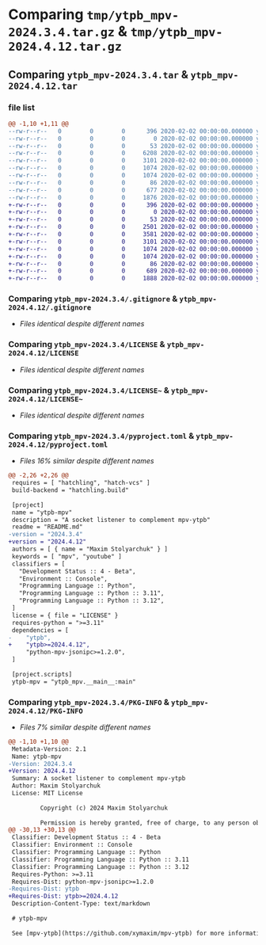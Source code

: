 # Comparing `tmp/ytpb_mpv-2024.3.4.tar.gz` & `tmp/ytpb_mpv-2024.4.12.tar.gz`

## Comparing `ytpb_mpv-2024.3.4.tar` & `ytpb_mpv-2024.4.12.tar`

### file list

```diff
@@ -1,10 +1,11 @@
--rw-r--r--   0        0        0      396 2020-02-02 00:00:00.000000 ytpb_mpv-2024.3.4/.pre-commit-config.yaml
--rw-r--r--   0        0        0        0 2020-02-02 00:00:00.000000 ytpb_mpv-2024.3.4/src/ytpb_mpv/__init__.py
--rw-r--r--   0        0        0       53 2020-02-02 00:00:00.000000 ytpb_mpv-2024.3.4/src/ytpb_mpv/__main__.py
--rw-r--r--   0        0        0     6208 2020-02-02 00:00:00.000000 ytpb_mpv-2024.3.4/src/ytpb_mpv/cli.py
--rw-r--r--   0        0        0     3101 2020-02-02 00:00:00.000000 ytpb_mpv-2024.3.4/.gitignore
--rw-r--r--   0        0        0     1074 2020-02-02 00:00:00.000000 ytpb_mpv-2024.3.4/LICENSE
--rw-r--r--   0        0        0     1074 2020-02-02 00:00:00.000000 ytpb_mpv-2024.3.4/LICENSE~
--rw-r--r--   0        0        0       86 2020-02-02 00:00:00.000000 ytpb_mpv-2024.3.4/README.md
--rw-r--r--   0        0        0      677 2020-02-02 00:00:00.000000 ytpb_mpv-2024.3.4/pyproject.toml
--rw-r--r--   0        0        0     1876 2020-02-02 00:00:00.000000 ytpb_mpv-2024.3.4/PKG-INFO
+-rw-r--r--   0        0        0      396 2020-02-02 00:00:00.000000 ytpb_mpv-2024.4.12/.pre-commit-config.yaml
+-rw-r--r--   0        0        0        0 2020-02-02 00:00:00.000000 ytpb_mpv-2024.4.12/src/ytpb_mpv/__init__.py
+-rw-r--r--   0        0        0       53 2020-02-02 00:00:00.000000 ytpb_mpv-2024.4.12/src/ytpb_mpv/__main__.py
+-rw-r--r--   0        0        0     2501 2020-02-02 00:00:00.000000 ytpb_mpv-2024.4.12/src/ytpb_mpv/cli.py
+-rw-r--r--   0        0        0     3581 2020-02-02 00:00:00.000000 ytpb_mpv-2024.4.12/src/ytpb_mpv/listener.py
+-rw-r--r--   0        0        0     3101 2020-02-02 00:00:00.000000 ytpb_mpv-2024.4.12/.gitignore
+-rw-r--r--   0        0        0     1074 2020-02-02 00:00:00.000000 ytpb_mpv-2024.4.12/LICENSE
+-rw-r--r--   0        0        0     1074 2020-02-02 00:00:00.000000 ytpb_mpv-2024.4.12/LICENSE~
+-rw-r--r--   0        0        0       86 2020-02-02 00:00:00.000000 ytpb_mpv-2024.4.12/README.md
+-rw-r--r--   0        0        0      689 2020-02-02 00:00:00.000000 ytpb_mpv-2024.4.12/pyproject.toml
+-rw-r--r--   0        0        0     1888 2020-02-02 00:00:00.000000 ytpb_mpv-2024.4.12/PKG-INFO
```

### Comparing `ytpb_mpv-2024.3.4/.gitignore` & `ytpb_mpv-2024.4.12/.gitignore`

 * *Files identical despite different names*

### Comparing `ytpb_mpv-2024.3.4/LICENSE` & `ytpb_mpv-2024.4.12/LICENSE`

 * *Files identical despite different names*

### Comparing `ytpb_mpv-2024.3.4/LICENSE~` & `ytpb_mpv-2024.4.12/LICENSE~`

 * *Files identical despite different names*

### Comparing `ytpb_mpv-2024.3.4/pyproject.toml` & `ytpb_mpv-2024.4.12/pyproject.toml`

 * *Files 16% similar despite different names*

```diff
@@ -2,26 +2,26 @@
 requires = [ "hatchling", "hatch-vcs" ]
 build-backend = "hatchling.build"
 
 [project]
 name = "ytpb-mpv"
 description = "A socket listener to complement mpv-ytpb"
 readme = "README.md"
-version = "2024.3.4"
+version = "2024.4.12"
 authors = [ { name = "Maxim Stolyarchuk" } ]
 keywords = [ "mpv", "youtube" ]
 classifiers = [
   "Development Status :: 4 - Beta",
   "Environment :: Console",
   "Programming Language :: Python",
   "Programming Language :: Python :: 3.11",
   "Programming Language :: Python :: 3.12",
 ]
 license = { file = "LICENSE" }
 requires-python = ">=3.11"
 dependencies = [
-    "ytpb",
+    "ytpb>=2024.4.12",
     "python-mpv-jsonipc>=1.2.0",
 ]
 
 [project.scripts]
 ytpb-mpv = "ytpb_mpv.__main__:main"
```

### Comparing `ytpb_mpv-2024.3.4/PKG-INFO` & `ytpb_mpv-2024.4.12/PKG-INFO`

 * *Files 7% similar despite different names*

```diff
@@ -1,10 +1,10 @@
 Metadata-Version: 2.1
 Name: ytpb-mpv
-Version: 2024.3.4
+Version: 2024.4.12
 Summary: A socket listener to complement mpv-ytpb
 Author: Maxim Stolyarchuk
 License: MIT License
         
         Copyright (c) 2024 Maxim Stolyarchuk
         
         Permission is hereby granted, free of charge, to any person obtaining a copy
@@ -30,13 +30,13 @@
 Classifier: Development Status :: 4 - Beta
 Classifier: Environment :: Console
 Classifier: Programming Language :: Python
 Classifier: Programming Language :: Python :: 3.11
 Classifier: Programming Language :: Python :: 3.12
 Requires-Python: >=3.11
 Requires-Dist: python-mpv-jsonipc>=1.2.0
-Requires-Dist: ytpb
+Requires-Dist: ytpb>=2024.4.12
 Description-Content-Type: text/markdown
 
 # ytpb-mpv
 
 See [mpv-ytpb](https://github.com/xymaxim/mpv-ytpb) for more information.
```

